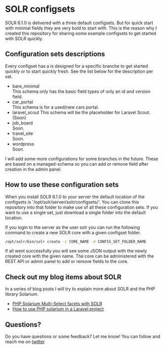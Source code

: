 SOLR configsets
===============

SOLR 6.1.0 is delivered with a three default configsets. But for quick start with minimal fields they are very bold to start with.
This is the reason why I created this repository for sharing some example configsets to get started with SOLR quickly.

Configuration sets descriptions
-------------------------------

Every configset has a is designed for a specific branche to get started quickly or to start quickly fresh. See the list below for the description per set.

- bare_minimal  
    This schema only has the basic field types of only an id and _version_ field.
- car_portal  
    This schema is for a used/new cars portal.
- laravel_scout
    This schema will be the placeholder for Laravel Scout. (Soon)
- job_board  
    Soon.
- travel_site  
    Soon.
- wordpress  
    Soon.

I will add some more configurations for some branches in the future. These are based on a managed-schema so you can add or remove field after creation in the admin panel.
    
    
How to use these configuration sets
-----------------------------------

When you install SOLR 6.1.0 to your server the default location of the configsets is '/opt/solr/server/solr/configsets/'. You can clone this repository into that folder to make use of all these configuration sets. If you want to use a single set, just download a single folder into the default location. 

If you login to the server as the user solr you can run the following command to create a new SOLR core with a given configset folder.

```bash
/opt/solr/bin/solr create -c CORE_NAME -d CONFIG_SET_FOLDER_NAME
```

If all went successfully you will see some JSON output with the newly created core with the given name. The core can be administered with the REST API or admin panel to add or remove fields to the core. 


Check out my blog items about SOLR
----------------------------------
In a series of blog posts I will try to explain more about SOLR and the PHP library Solarium.

- [PHP Solarium Multi-Select facets with SOLR](http://petericebear.github.io/php-solarium-multi-select-facets-20160720/)
- [How to use PHP solarium in a Laravel project](http://petericebear.github.io/laravel-php-solarium-integration-20160725/)

Questions?
----------
Do you have questions or some feedback? Let me know! You can follow and reach me on [twitter](https://www.twitter.com/petericebear)